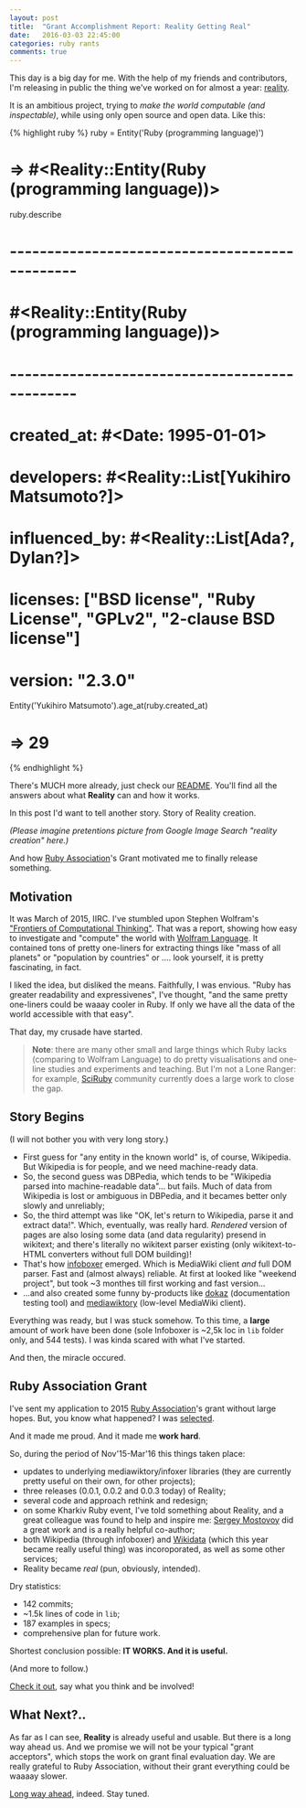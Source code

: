 ```yaml
---
layout: post
title:  "Grant Accomplishment Report: Reality Getting Real"
date:   2016-03-03 22:45:00
categories: ruby rants
comments: true
---
```


This day is a big day for me. With the help of my friends and contributors,
I'm releasing in public the thing we've worked on for almost a year:
[reality](https://github.com/molybdenum-99/reality).

It is an ambitious project, trying to _make the world computable (and
inspectable)_, while using only open source and open data. Like this:

{% highlight ruby %}
ruby = Entity('Ruby (programming language)')
# => #<Reality::Entity(Ruby (programming language))> 
ruby.describe
# -----------------------------------------------
# #<Reality::Entity(Ruby (programming language))>
# -----------------------------------------------
#     created_at: #<Date: 1995-01-01>
#     developers: #<Reality::List[Yukihiro Matsumoto?]>
#  influenced_by: #<Reality::List[Ada?, Dylan?]>
#       licenses: ["BSD license", "Ruby License", "GPLv2", "2-clause BSD license"]
#        version: "2.3.0"

Entity('Yukihiro Matsumoto').age_at(ruby.created_at)
# => 29 
{% endhighlight %}

There's MUCH more already, just check our [README](https://github.com/molybdenum-99/reality).
You'll find all the answers about what **Reality** can and how it works.

In this post I'd want to tell another story. Story of Reality creation.

_(Please imagine pretentions picture from Google Image Search "reality creation"
here.)_

And how [Ruby Association](http://www.ruby.or.jp/en/news/20151116.html)'s
Grant motivated me to finally release something.

## Motivation

It was March of 2015, IIRC. I've stumbled upon Stephen Wolfram's
["Frontiers of Computational Thinking"](http://blog.stephenwolfram.com/2015/03/frontiers-of-computational-thinking-a-sxsw-report/).
That was a report, showing how easy to investigate and "compute" the
world with [Wolfram Language](http://www.wolfram.com/language/). It contained
tons of pretty one-liners for extracting things like "mass of all planets"
or "population by countries" or .... look yourself, it is pretty fascinating,
in fact.

I liked the idea, but disliked the means. Faithfully, I was envious. "Ruby
has greater readability and expressivenes", I've thought, "and the same
pretty one-liners could be waaay cooler in Ruby. If only we have all
the data of the world accessible with that easy".

That day, my crusade have started.

> **Note**: there are many other small and large things which Ruby lacks
(comparing to Wolfram Language) to do pretty visualisations and one-line
studies and experiments and teaching. But I'm not a Lone Ranger: for
example, [SciRuby](http://sciruby.com/) community currently does a large
work to close the gap.

## Story Begins

(I will not bother you with very long story.)

* First guess for "any entity in the known world" is, of course, Wikipedia.
  But Wikipedia is for people, and we need machine-ready data.
* So, the second guess was DBPedia, which tends to be "Wikipedia parsed
  into machine-readable data"... but fails. Much of data from Wikipedia
  is lost or ambiguous in DBPedia, and it becames better only slowly and
  unreliably;
* So, the third attempt was like "OK, let's return to Wikipedia, parse it
  and extract data!". Which, eventually, was really hard. _Rendered_ version
  of pages are also losing some data (and data regularity) presend in
  wikitext; and there's literally no wikitext parser existing (only
  wikitext-to-HTML converters without full DOM building)!
* That's how [infoboxer](https://github.com/molybdenum-99/infoboxer)
  emerged. Which is MediaWiki client _and_ full DOM parser. Fast and
  (almost always) reliable. At first at looked like "weekend project",
  but took ~3 monthes till first working and fast version...
* ...and also created some funny by-products like [dokaz](https://github.com/zverok/dokaz)
  (documentation testing tool) and [mediawiktory](https://github.com/molybdenum-99/mediawiktory)
  (low-level MediaWiki client).

Everything was ready, but I was stuck somehow. To this time, a **large**
amount of work have been done (sole Infoboxer is ~2,5k loc in `lib` folder
only, and 544 tests). I was kinda scared with what I've started.

And then, the miracle occured.

## Ruby Association Grant

I've sent my application to 2015 [Ruby Association](http://www.ruby.or.jp/en/)'s
grant without large hopes. But, you know what happened? I was
[selected](http://www.ruby.or.jp/en/news/20151116.html).

And it made me proud. And it made me **work hard**.

So, during the period of Nov'15-Mar'16 this things taken place:

* updates to underlying mediawiktory/infoxer libraries (they are currently
  pretty useful on their own, for other projects);
* three releases (0.0.1, 0.0.2 and 0.0.3 today) of Reality;
* several code and approach rethink and redesign;
* on some Kharkiv Ruby event, I've told something about Reality, and a
  great colleague was found to help and inspire me: [Sergey Mostovoy](https://github.com/smostovoy)
  did a great work and is a really helpful co-author;
* both Wikipedia (through infoboxer) and [Wikidata](https://www.wikidata.org/wiki/Wikidata:Main_Page)
  (which this year became really useful thing) was incoroporated, as well
  as some other services;
* Reality became _real_ (pun, obviously, intended).

Dry statistics:

* 142 commits;
* ~1.5k lines of code in `lib`;
* 187 examples in specs;
* comprehensive plan for future work.

Shortest conclusion possible: **IT WORKS. And it is useful.**

(And more to follow.)

[Check it out](https://github.com/molybdenum-99/reality), say what you
think and be involved!

## What Next?..

As far as I can see, **Reality** is already useful and usable. But there
is a long way ahead us. And we promise we will not be your typical "grant
acceptors", which stops the work on grant final evaluation day. We are
really grateful to Ruby Association, without their grant everything
could be waaaay slower.

[Long way ahead](https://github.com/molybdenum-99/reality#good-what-next),
indeed. Stay tuned.
